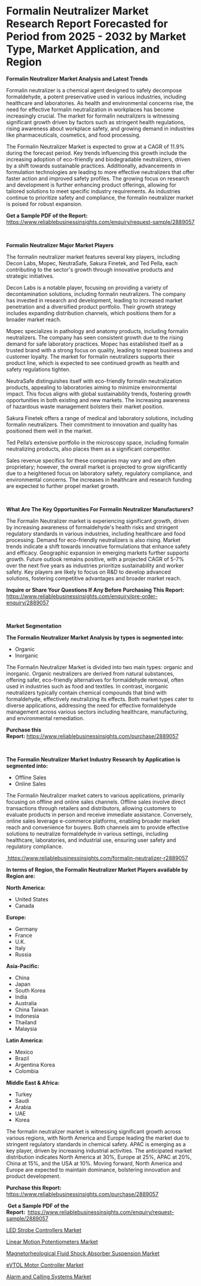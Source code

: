 <p><h1>Formalin Neutralizer Market Research Report Forecasted for Period from 2025 -  2032 by Market Type, Market Application, and Region</h1></p><p><strong>Formalin Neutralizer Market Analysis and Latest Trends</strong></p>
<p><p>Formalin neutralizer is a chemical agent designed to safely decompose formaldehyde, a potent preservative used in various industries, including healthcare and laboratories. As health and environmental concerns rise, the need for effective formalin neutralization in workplaces has become increasingly crucial. The market for formalin neutralizers is witnessing significant growth driven by factors such as stringent health regulations, rising awareness about workplace safety, and growing demand in industries like pharmaceuticals, cosmetics, and food processing.</p><p>The Formalin Neutralizer Market is expected to grow at a CAGR of 11.9% during the forecast period. Key trends influencing this growth include the increasing adoption of eco-friendly and biodegradable neutralizers, driven by a shift towards sustainable practices. Additionally, advancements in formulation technologies are leading to more effective neutralizers that offer faster action and improved safety profiles. The growing focus on research and development is further enhancing product offerings, allowing for tailored solutions to meet specific industry requirements. As industries continue to prioritize safety and compliance, the formalin neutralizer market is poised for robust expansion.</p></p>
<p><strong>Get a Sample PDF of the Report:&nbsp;</strong> <a href="https://www.reliablebusinessinsights.com/enquiry/request-sample/2889057?utm_campaign=2446&utm_medium=2&utm_source=Github&utm_content=ia&utm_term=14032025&utm_id=formalin-neutralizer">https://www.reliablebusinessinsights.com/enquiry/request-sample/2889057</a></p>
<p>&nbsp;</p>
<p><strong>Formalin Neutralizer Major Market Players</strong></p>
<p><p>The formalin neutralizer market features several key players, including Decon Labs, Mopec, NeutraSafe, Sakura Finetek, and Ted Pella, each contributing to the sector's growth through innovative products and strategic initiatives.</p><p>Decon Labs is a notable player, focusing on providing a variety of decontamination solutions, including formalin neutralizers. The company has invested in research and development, leading to increased market penetration and a diversified product portfolio. Their growth strategy includes expanding distribution channels, which positions them for a broader market reach.</p><p>Mopec specializes in pathology and anatomy products, including formalin neutralizers. The company has seen consistent growth due to the rising demand for safe laboratory practices. Mopec has established itself as a trusted brand with a strong focus on quality, leading to repeat business and customer loyalty. The market for formalin neutralizers supports their product line, which is expected to see continued growth as health and safety regulations tighten.</p><p>NeutraSafe distinguishes itself with eco-friendly formalin neutralization products, appealing to laboratories aiming to minimize environmental impact. This focus aligns with global sustainability trends, fostering growth opportunities in both existing and new markets. The increasing awareness of hazardous waste management bolsters their market position.</p><p>Sakura Finetek offers a range of medical and laboratory solutions, including formalin neutralizers. Their commitment to innovation and quality has positioned them well in the market. </p><p>Ted Pella’s extensive portfolio in the microscopy space, including formalin neutralizing products, also places them as a significant competitor. </p><p>Sales revenue specifics for these companies may vary and are often proprietary; however, the overall market is projected to grow significantly due to a heightened focus on laboratory safety, regulatory compliance, and environmental concerns. The increases in healthcare and research funding are expected to further propel market growth.</p></p>
<p>&nbsp;</p>
<p><strong>What Are The Key Opportunities For Formalin Neutralizer Manufacturers?</strong></p>
<p><p>The Formalin Neutralizer market is experiencing significant growth, driven by increasing awareness of formaldehyde's health risks and stringent regulatory standards in various industries, including healthcare and food processing. Demand for eco-friendly neutralizers is also rising. Market trends indicate a shift towards innovative formulations that enhance safety and efficacy. Geographic expansion in emerging markets further supports growth. Future outlook remains positive, with a projected CAGR of 5-7% over the next five years as industries prioritize sustainability and worker safety. Key players are likely to focus on R&D to develop advanced solutions, fostering competitive advantages and broader market reach.</p></p>
<p><strong>Inquire or Share Your Questions If Any Before Purchasing This Report:</strong> <a href="https://www.reliablebusinessinsights.com/enquiry/pre-order-enquiry/2889057?utm_campaign=2446&utm_medium=2&utm_source=Github&utm_content=ia&utm_term=14032025&utm_id=formalin-neutralizer">https://www.reliablebusinessinsights.com/enquiry/pre-order-enquiry/2889057</a></p>
<p>&nbsp;</p>
<p><strong>Market Segmentation</strong></p>
<p><strong>The Formalin Neutralizer Market Analysis by types is segmented into:</strong></p>
<p><ul><li>Organic</li><li>Inorganic</li></ul></p>
<p><p>The Formalin Neutralizer Market is divided into two main types: organic and inorganic. Organic neutralizers are derived from natural substances, offering safer, eco-friendly alternatives for formaldehyde removal, often used in industries such as food and textiles. In contrast, inorganic neutralizers typically contain chemical compounds that bind with formaldehyde, effectively neutralizing its effects. Both market types cater to diverse applications, addressing the need for effective formaldehyde management across various sectors including healthcare, manufacturing, and environmental remediation.</p></p>
<p><strong>Purchase this Report:&nbsp;</strong><a href="https://www.reliablebusinessinsights.com/purchase/2889057?utm_campaign=2446&utm_medium=2&utm_source=Github&utm_content=ia&utm_term=14032025&utm_id=formalin-neutralizer">https://www.reliablebusinessinsights.com/purchase/2889057</a></p>
<p>&nbsp;</p>
<p><strong>The Formalin Neutralizer Market Industry Research by Application is segmented into:</strong></p>
<p><ul><li>Offline Sales</li><li>Online Sales</li></ul></p>
<p><p>The Formalin Neutralizer market caters to various applications, primarily focusing on offline and online sales channels. Offline sales involve direct transactions through retailers and distributors, allowing customers to evaluate products in person and receive immediate assistance. Conversely, online sales leverage e-commerce platforms, enabling broader market reach and convenience for buyers. Both channels aim to provide effective solutions to neutralize formaldehyde in various settings, including healthcare, laboratories, and industrial use, ensuring user safety and regulatory compliance.</p></p>
<p><a href="https://www.reliablebusinessinsights.com/formalin-neutralizer-r2889057?utm_campaign=2446&utm_medium=2&utm_source=Github&utm_content=ia&utm_term=14032025&utm_id=formalin-neutralizer">&nbsp;https://www.reliablebusinessinsights.com/formalin-neutralizer-r2889057</a></p>
<p><strong>In terms of Region, the Formalin Neutralizer Market Players available by Region are:</strong></p>
<p>
    <p> <strong> North America: </strong>
        <ul>
            <li>United States</li>
            <li>Canada</li>
        </ul>
        </p> 
    <p> <strong> Europe: </strong>
        <ul>
            <li>Germany</li>
            <li>France</li>
            <li>U.K.</li>
            <li>Italy</li>
            <li>Russia</li>
        </ul>
        </p> 
    <p> <strong> Asia-Pacific: </strong>
        <ul>
            <li>China</li>
            <li>Japan</li>
            <li>South Korea</li>
            <li>India</li>
            <li>Australia</li>
            <li>China Taiwan</li>
            <li>Indonesia</li>
            <li>Thailand</li>
            <li>Malaysia</li>
        </ul>
        </p> 
    <p> <strong> Latin America: </strong>
        <ul>
            <li>Mexico</li>
            <li>Brazil</li>
            <li>Argentina Korea</li>
            <li>Colombia</li>
        </ul>
        </p> 
    <p> <strong> Middle East & Africa: </strong>
        <ul>
            <li>Turkey</li>
            <li>Saudi</li>
            <li>Arabia</li>
            <li>UAE</li>
            <li>Korea</li>
        </ul>
    </p>
    </p>
<p><p>The formalin neutralizer market is witnessing significant growth across various regions, with North America and Europe leading the market due to stringent regulatory standards in chemical safety. APAC is emerging as a key player, driven by increasing industrial activities. The anticipated market distribution indicates North America at 30%, Europe at 25%, APAC at 20%, China at 15%, and the USA at 10%. Moving forward, North America and Europe are expected to maintain dominance, bolstering innovation and product development.</p></p>
<p><strong>Purchase this Report: </strong><a href="https://www.reliablebusinessinsights.com/purchase/2889057?utm_campaign=2446&utm_medium=2&utm_source=Github&utm_content=ia&utm_term=14032025&utm_id=formalin-neutralizer">https://www.reliablebusinessinsights.com/purchase/2889057</a></p>
<p>&nbsp;<strong>Get a Sample PDF of the Report:&nbsp;&nbsp;</strong><a href="https://www.reliablebusinessinsights.com/enquiry/request-sample/2889057?utm_campaign=2446&utm_medium=2&utm_source=Github&utm_content=ia&utm_term=14032025&utm_id=formalin-neutralizer">https://www.reliablebusinessinsights.com/enquiry/request-sample/2889057</a></p>
<p><strong></strong></p>
<p><p><a href="https://www.linkedin.com/pulse/understanding-led-strobe-controllers-market-competitor-analysis-jn4oe?utm_campaign=2446&utm_medium=2&utm_source=Github&utm_content=ia&utm_term=14032025&utm_id=formalin-neutralizer">LED Strobe Controllers Market</a></p><p><a href="https://www.linkedin.com/pulse/market-dynamics-future-trends-global-linear-motion-potentiometers-lksfe?utm_campaign=2446&utm_medium=2&utm_source=Github&utm_content=ia&utm_term=14032025&utm_id=formalin-neutralizer">Linear Motion Potentiometers Market</a></p><p><a href="https://github.com/szaszgrychkq/Market-Research-Report-List-1/blob/main/magnetorheological-fluid-shock-absorber-suspension-market.md?utm_campaign=2446&utm_medium=2&utm_source=Github&utm_content=ia&utm_term=14032025&utm_id=formalin-neutralizer">Magnetorheological Fluid Shock Absorber Suspension Market</a></p><p><a href="https://github.com/laconiioba3/Market-Research-Report-List-1/blob/main/evtol-motor-controller-market.md?utm_campaign=2446&utm_medium=2&utm_source=Github&utm_content=ia&utm_term=14032025&utm_id=formalin-neutralizer">eVTOL Motor Controller Market</a></p><p><a href="https://www.linkedin.com/pulse/alarm-calling-systems-market-outlook-projected-growth-11-sesyf?utm_campaign=2446&utm_medium=2&utm_source=Github&utm_content=ia&utm_term=14032025&utm_id=formalin-neutralizer">Alarm and Calling Systems Market</a></p></p>